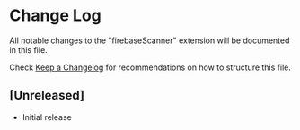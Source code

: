 # Change Log

All notable changes to the "firebaseScanner" extension will be documented in this file.

Check [Keep a Changelog](http://keepachangelog.com/) for recommendations on how to structure this file.

## [Unreleased]

- Initial release